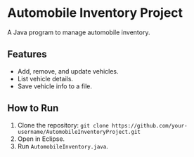 # Automobile Inventory Project
A Java program to manage automobile inventory.

## Features
- Add, remove, and update vehicles.
- List vehicle details.
- Save vehicle info to a file.

## How to Run
1. Clone the repository:
      `git clone https://github.com/your-username/AutomobileInventoryProject.git`
2. Open in Eclipse.
3. Run `AutomobileInventory.java`.
